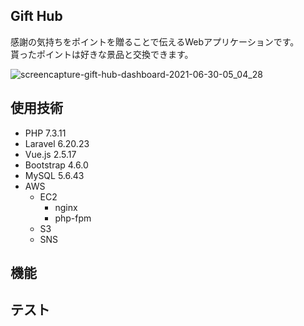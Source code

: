 ## Gift Hub
感謝の気持ちをポイントを贈ることで伝えるWebアプリケーションです。  
貰ったポイントは好きな景品と交換できます。  

![screencapture-gift-hub-dashboard-2021-06-30-05_04_28](https://user-images.githubusercontent.com/53390190/123860582-0c848a80-d961-11eb-98ee-eacc04a30cd6.png)

## 使用技術
- PHP 7.3.11
- Laravel 6.20.23
- Vue.js 2.5.17
- Bootstrap 4.6.0
- MySQL 5.6.43
- AWS
    - EC2
        - nginx
        - php-fpm
    - S3
    - SNS

## 機能




## テスト

